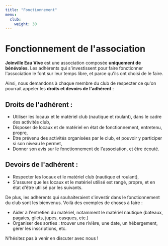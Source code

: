 ```yaml
---
title: "Fonctionnement"
menu:
  club:
    weight: 30
---
```


# Fonctionnement de l'association

**Joinville Eau Vive** est une association composée **uniquement de bénévoles**. Les adhérents qui s'investissent pour faire fonctionner l'association le font sur leur temps libre, et parce qu'ils ont choisi de le faire.

Ainsi, nous demandons à chaque membre du club de respecter ce qu'on pourrait appeler les **droits et devoirs de l'adhérent** :

## Droits de l'adhérent :

* Utiliser les locaux et le matériel club (nautique et roulant), dans le cadre des activités club,
* Disposer de locaux et de matériel en état de fonctionnement, entretenu, propre,
* Etre prévenu des activités organisées par le club, et pouvoir y participer si son niveau le permet,
* Donner son avis sur le fonctionnement de l'association, et être écouté.

## Devoirs de l'adhérent :

* Respecter les locaux et le matériel club (nautique et roulant),
* S'assurer que les locaux et le matériel utilisé est rangé, propre, et en état d'être utilisé par les suivants.

De plus, les adhérents qui souhaiteraient s'investir dans le fonctionnement du club sont les bienvenus. Voilà des exemples de choses à faire :

* Aider à l'entretien du matériel, notamment le matériel nautique (bateaux, pagaies, gilets, jupes, casques, etc.)
* Organiser des sorties : trouver une rivière, une date, un hébergement, gérer les inscriptions, etc.

N'hésitez pas à venir en discuter avec nous !
